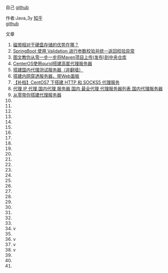 
自己
[github](https://github.com/tot123)  

作者:Java_3y
[知乎](https://www.zhihu.com/people/Java_3y)  
[github](https://github.com/ZhongFuCheng3y/athena)  




文章
1. [磁带相对于硬盘存储的优势在哪？](https://www.zhihu.com/question/20296398)   
2. [SpringBoot 使用 Validation 进行参数校验并统一返回校验异常](https://juejin.cn/post/7233310081810759741)  
3. [图文教你从零一步一步将Maven项目上传(发布)到中央仓库](https://weihubeats.blog.csdn.net/article/details/121191238)  
4. [CenterOS使用qurid搭建高匿代理服务器](https://www.jianshu.com/p/130083146c8f)  
5. [搭建国内代理测试服务器（非翻墙）](https://blog.csdn.net/qq_40731414/article/details/114147959)  
6. [搭建内网穿透服务器，带Web面板](https://developer.aliyun.com/article/749885)  
7. [【补档】CentOS7 下搭建 HTTP 和 SOCKS5 代理服务](https://senjianlu.com/2022/01/centos7-http-and-socks5-proxy/)  
8. [代理 IP 代理 国内代理 服务器 国内 最全代理 代理服务器列表 国内代理服务器](https://my.oschina.net/zhanghuibo/blog/650385)  
9. [从零带你搭建代理服务器](https://lneverl.github.io/posts/863d901e.html)  
10. []()  
11. []()  
12. []()  
13. []()  
14. []()  
15. []()  []()  
16. []()  
17. []()  
18. []()  
19. []()  
20. []()  
21. []()  
22. []()  
23. []()  
24. []()  
25. []()  
26. []()  
27. []()  
28. []()  
29. []()  
30. []()  
31. []()  
32. []()  
33. []()  
34. v
35. []()  
36. v
37. v
38. v
39. []()  
40. []()  
41. []()  

